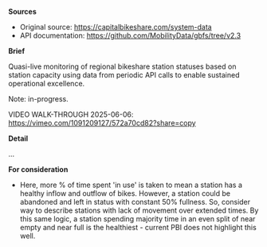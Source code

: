 **Sources**
- Original source: https://capitalbikeshare.com/system-data
- API documentation: https://github.com/MobilityData/gbfs/tree/v2.3

**Brief**

Quasi-live monitoring of regional bikeshare station statuses based on station capacity using data from periodic API calls to enable sustained operational excellence.

Note: in-progress.

VIDEO WALK-THROUGH 2025-06-06: https://vimeo.com/1091209127/572a70cd82?share=copy

**Detail**

...

**For consideration**

- Here, more % of time spent 'in use' is taken to mean a station has a healthy inflow and outflow of bikes.
However, a station could  be abandoned and left in status with constant 50% fullness.
So, consider way to describe stations with lack of movement over extended times.
By this same logic, a station spending majority time in an even split of near empty and near full is the healthiest - current PBI does not highlight this well.
